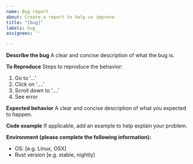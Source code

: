 ```yaml
---
name: Bug report
about: Create a report to help us improve
title: "[bug]"
labels: bug
assignees: ''

---
```


**Describe the bug**
A clear and concise description of what the bug is.

**To Reproduce**
Steps to reproduce the behavior:
1. Go to '...'
2. Click on '....'
3. Scroll down to '....'
4. See error

**Expected behavior**
A clear and concise description of what you expected to happen.

**Code example**
If applicable, add an example to help explain your problem.

**Environment (please complete the following information):**
 - OS: [e.g. Linux, OSX]
 - Rust version [e.g. stable, nightly]
